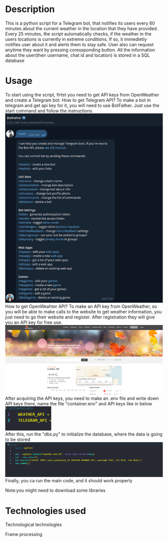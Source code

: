 <h1>Description</h1>

This is a python script for a Telegram bot, that notifies its users every 60 minutes
about the current weather in the location that they have provided. Every 25 minutes, the script
automatically checks, if the weather in the users locations is currently in extreme conditions,
If so, it immedietly notifies user about it and alerts them to stay safe.
User also can request anytime they want by pressing coressponding button.
All the information about the user(their username, chat id and location) is stored in a SQL database

<h1>Usage</h1>

To start using the script, firtst you need to get API keys from OpenWeather and create a Telegram bot.
<bold>How to get Telegram API?</bold> To make a bot in telegram and get api key for it, you will need to use
BotFather. Just use the start command and follow the instructions.
<br>
<img src="/Media/Screenshot 2024-10-18 005412.png" />
<br>
<bold>How to get OpenWeahter API?</bold> To make an API key from OpenWeather, so you will be able to make calls
to the website to get weather information, you just need to go their website and register. After registration they
will give you an API key for free use.
<br>
<img src="/Media/Screenshot 2024-10-18 012102.png" />
<br>
After acquiring the API keys, you need to make an .env file and write down API keys there, name the file "container.env"
and API keys like in below
<br>
<img src="/Media/Screenshot 2024-10-18 012757.png" />
<br>
After this, run the "dbs.py" to initialize the database, where the data is going to be stored
<br>
<img src="/Media/Screenshot 2024-10-18 013336.png">
<br>
Finally, you ca run the main code, and it should work properly

<bold>Note:</bold>you might need to download some libraries

<h1>Technologies used</h1>
Technological technologies

Frame processing